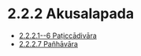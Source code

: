 # 2.2.2 Akusalapada

* [2.2.2.1--6 Paṭiccādivāra](2.2.2/2.2.2.1--6.md)
* [2.2.2.7 Pañhāvāra](2.2.2/2.2.2.7.md)
